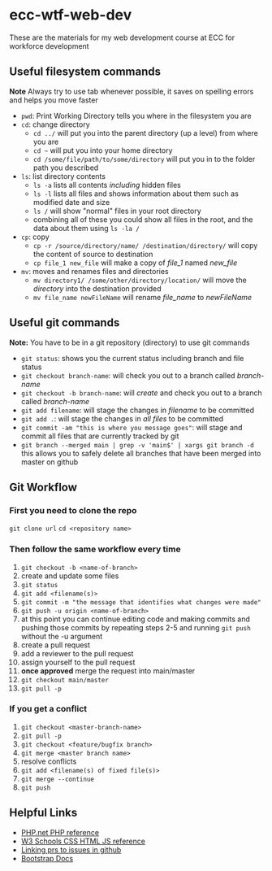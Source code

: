 # ecc-wtf-web-dev

These are the materials for my web development course at ECC for workforce development

## Useful filesystem commands

**Note** Always try to use tab whenever possible, it saves on spelling errors and helps you move faster

- `pwd`: Print Working Directory tells you where in the filesystem you are
- `cd`: change directory
  - `cd ../` will put you into the parent directory (up a level) from where you are
  - `cd ~` will put you into your home directory
  - `cd /some/file/path/to/some/directory` will put you in to the folder path you described
- `ls`: list directory contents
  - `ls -a` lists all contents *including* hidden files
  - `ls -l` lists all files and shows information about them such as modified date and size
  - `ls /` will show "normal" files in your root directory
  - combining all of these you could show all files in the root, and the data about them using `ls -la /`
- `cp`: copy
  - `cp -r /source/directory/name/ /destination/directory/` will copy the content of source to destination
  - `cp file_1 new_file` will make a copy of *file_1* named *new_file*
- `mv`: moves and renames files and directories
  - `mv directory1/ /some/other/directory/location/` will move the *directory* into the destination provided
  - `mv file_name newFileName` will rename *file_name* to *newFileName*

## Useful git commands

**Note:** You have to be in a git repository (directory) to use git commands

- `git status`: shows you the current status including branch and file status
- `git checkout branch-name`: will check you out to a branch called *branch-name*
- `git checkout -b branch-name`: will *create* and check you out to a branch called *branch-name*
- `git add filename`: will stage the changes in *filename* to be committed
- `git add .`: will stage the changes in *all files* to be committed
- `git commit -am "this is where you message goes"`: will stage and commit all files that are currently tracked by git
- `git branch --merged main | grep -v 'main$' | xargs git branch -d` this allows you to safely delete all branches that have been merged into master on github

## Git Workflow

### First you need to clone the repo

`git clone url`
`cd <repository name>`

### Then follow the same workflow every time

1. `git checkout -b <name-of-branch>`
1. create and update some files
1. `git status`
1. `git add <filename(s)>`
1. `git commit -m "the message that identifies what changes were made"`
1. `git push -u origin <name-of-branch>`
1. at this point you can continue editing code and making commits and pushing those commits by repeating steps 2-5 and running `git push` without the -u argument
1. create a pull request
1. add a reviewer to the pull request
1. assign yourself to the pull request
1. **once approved** merge the request into main/master
1. `git checkout main/master`
1. `git pull -p`

### If you get a conflict

1. `git checkout <master-branch-name>`
1. `git pull -p`
1. `git checkout <feature/bugfix branch>`
1. `git merge <master branch name>`
1. resolve conflicts
1. `git add <filename(s) of fixed file(s)>`
1. `git merge --continue`
1. `git push`

## Helpful Links

- [PHP.net PHP reference](https://php.net)
- [W3 Schools CSS HTML JS reference](https://www.w3schools.com/)
- [Linking prs to issues in github](https://docs.github.com/en/github/managing-your-work-on-github/linking-a-pull-request-to-an-issue#linking-a-pull-request-to-an-issue-using-a-keyword)
- [Bootstrap Docs](https://getbootstrap.com/docs/5.0/getting-started/introduction/)
